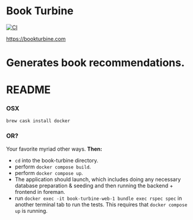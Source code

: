 # Book Turbine
[![CI](https://github.com/weraisedup/book-turbine/actions/workflows/ci_build.yml/badge.svg?branch=main)](https://github.com/weraisedup/book-turbine/actions/workflows/ci_build.yml)

https://bookturbine.com

Generates book recommendations.
=======
# README

### OSX 
```bash
brew cask install docker
```
### OR?
Your favorite myriad other ways.
**Then:**
- `cd` into the book-turbine directory.
- perform `docker compose build`.
- perform `docker compose up`.
- The application should launch, which includes doing any necessary database 
  preparation & seeding and then running the backend + frontend in foreman.
- run `docker exec -it book-turbine-web-1 bundle exec rspec spec` in another 
  terminal tab to run the tests. This requires that `docker compose up` is running.
